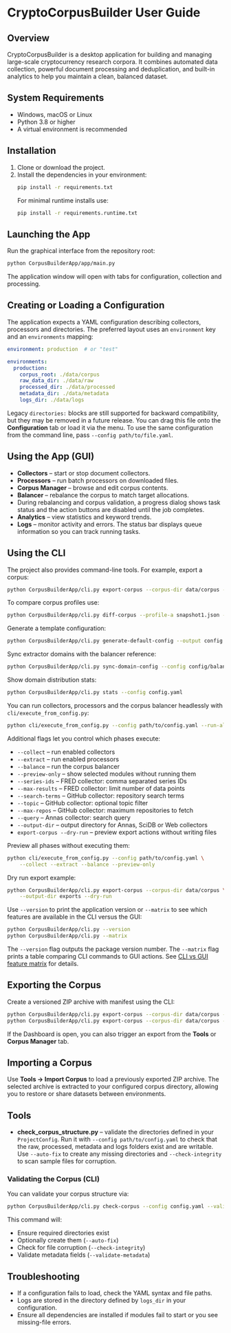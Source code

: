 # CryptoCorpusBuilder User Guide

## Overview
CryptoCorpusBuilder is a desktop application for building and managing large-scale cryptocurrency research corpora. It combines automated data collection, powerful document processing and deduplication, and built-in analytics to help you maintain a clean, balanced dataset.

## System Requirements
- Windows, macOS or Linux
- Python 3.8 or higher
- A virtual environment is recommended

## Installation
1. Clone or download the project.
2. Install the dependencies in your environment:
   ```bash
   pip install -r requirements.txt
   ```
   For minimal runtime installs use:
   ```bash
   pip install -r requirements.runtime.txt
   ```

## Launching the App
Run the graphical interface from the repository root:
```bash
python CorpusBuilderApp/app/main.py
```
The application window will open with tabs for configuration, collection and processing.

## Creating or Loading a Configuration
The application expects a YAML configuration describing collectors, processors and directories. The preferred layout uses an `environment` key and an `environments` mapping:
```yaml
environment: production  # or "test"

environments:
  production:
    corpus_root: ./data/corpus
    raw_data_dir: ./data/raw
    processed_dir: ./data/processed
    metadata_dir: ./data/metadata
    logs_dir: ./data/logs
```
Legacy `directories:` blocks are still supported for backward compatibility, but they may be removed in a future release.
You can drag this file onto the **Configuration** tab or load it via the menu. To use the same configuration from the command line, pass `--config path/to/file.yaml`.

## Using the App (GUI)
- **Collectors** – start or stop document collectors.
- **Processors** – run batch processors on downloaded files.
- **Corpus Manager** – browse and edit corpus contents.
- **Balancer** – rebalance the corpus to match target allocations.
- During rebalancing and corpus validation, a progress dialog shows task status
  and the action buttons are disabled until the job completes.
- **Analytics** – view statistics and keyword trends.
- **Logs** – monitor activity and errors.
The status bar displays queue information so you can track running tasks.

## Using the CLI
The project also provides command-line tools. For example, export a corpus:
```bash
python CorpusBuilderApp/cli.py export-corpus --corpus-dir data/corpus --output-dir data/exports
```
To compare corpus profiles use:
```bash
python CorpusBuilderApp/cli.py diff-corpus --profile-a snapshot1.json --profile-b snapshot2.json
```
Generate a template configuration:
```bash
python CorpusBuilderApp/cli.py generate-default-config --output config.yaml
```
Sync extractor domains with the balancer reference:
```bash
python CorpusBuilderApp/cli.py sync-domain-config --config config/balancer_config.yaml
```
Show domain distribution stats:
```bash
python CorpusBuilderApp/cli.py stats --config config.yaml
```
You can run collectors, processors and the corpus balancer headlessly with
`cli/execute_from_config.py`:
```bash
python cli/execute_from_config.py --config path/to/config.yaml --run-all
```
Additional flags let you control which phases execute:

- `--collect` – run enabled collectors
- `--extract` – run enabled processors
- `--balance` – run the corpus balancer
- `--preview-only` – show selected modules without running them
- `--series-ids` – FRED collector: comma separated series IDs
- `--max-results` – FRED collector: limit number of data points
- `--search-terms` – GitHub collector: repository search terms
- `--topic` – GitHub collector: optional topic filter
- `--max-repos` – GitHub collector: maximum repositories to fetch
- `--query` – Annas collector: search query
- `--output-dir` – output directory for Annas, SciDB or Web collectors
- `export-corpus --dry-run` – preview export actions without writing files

Preview all phases without executing them:
```bash
python cli/execute_from_config.py --config path/to/config.yaml \
    --collect --extract --balance --preview-only
```

Dry run export example:
```bash
python CorpusBuilderApp/cli.py export-corpus --corpus-dir data/corpus \
    --output-dir exports --dry-run
```

Use `--version` to print the application version or `--matrix` to see which
features are available in the CLI versus the GUI:
```bash
python CorpusBuilderApp/cli.py --version
python CorpusBuilderApp/cli.py --matrix
```
The `--version` flag outputs the package version number. The `--matrix` flag
prints a table comparing CLI commands to GUI actions.
See [CLI vs GUI feature matrix](cli_vs_gui_matrix.md) for details.

## Exporting the Corpus
Create a versioned ZIP archive with manifest using the CLI:
```bash
python CorpusBuilderApp/cli.py export-corpus --corpus-dir data/corpus --output-dir data/exports
python CorpusBuilderApp/cli.py export-corpus --corpus-dir data/corpus --output-dir exports/ --version-tag v1.2.0
```
If the Dashboard is open, you can also trigger an export from the **Tools** or **Corpus Manager** tab.

## Importing a Corpus
Use **Tools → Import Corpus** to load a previously exported ZIP archive. The selected archive is extracted to your configured corpus directory, allowing you to restore or share datasets between environments.

## Tools

- **check_corpus_structure.py** – validate the directories defined in your
  `ProjectConfig`. Run it with `--config path/to/config.yaml` to check that the
  raw, processed, metadata and logs folders exist and are writable. Use
  `--auto-fix` to create any missing directories and `--check-integrity` to
  scan sample files for corruption.

### Validating the Corpus (CLI)

You can validate your corpus structure via:

```bash
python CorpusBuilderApp/cli.py check-corpus --config config.yaml --validate-metadata --auto-fix --check-integrity
```

This command will:

- Ensure required directories exist
- Optionally create them (`--auto-fix`)
- Check for file corruption (`--check-integrity`)
- Validate metadata fields (`--validate-metadata`)

## Troubleshooting
- If a configuration fails to load, check the YAML syntax and file paths.
- Logs are stored in the directory defined by `logs_dir` in your configuration.
- Ensure all dependencies are installed if modules fail to start or you see missing-file errors.
